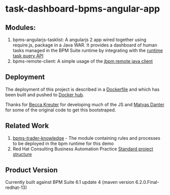 task-dashboard-bpms-angular-app
==============

## Modules:

1. bpms-angularjs-tasklist: A angularjs 2 app wired together using require.js, package in a Java WAR. It provides a dashboard of human tasks managed in the BPM Suite runtime by integrating with the [runtime task query API](https://access.redhat.com/documentation/en-US/Red_Hat_JBoss_BPM_Suite/6.1/html/Development_Guide/chap-Remote_API.html#sect-The_REST_Query_API)
2. bpms-remote-client: A simple usage of the [jbpm remote java client](https://access.redhat.com/documentation/en-US/Red_Hat_JBoss_BPM_Suite/6.1/html/Development_Guide/sect-Remote_Java_API.html)

## Deployment

The deployment of this project is described in a [Dockerfile](https://github.com/sherl0cks/docker-task-dashboard-bpms-angular) and which has been built and pushed to [Docker hub](https://hub.docker.com/r/sherl0cks/task-dashboard-bpms-angular/).

Thanks for [Becca Kreuter](https://github.com/downquark) for developing much of the JS and [Matyas Danter](https://github.com/mdanter/angularjs-jbpm) for some of the original code to get this bootstraped.

## Related Work

1. [bpms-trader-knowledge](https://github.com/rhtconsulting/task-dashboard-bpms-angular-knowledge) - The module containing rules and processes to be deployed in the bpm runtime for this demo
2. Red Hat Consulting Business Automation Practice [Standard project structure](http://redhat.slides.com/jholmes/bxms-standard-project-structures)

## Product Version

Currently built against BPM Suite 6.1 update 4 (maven version 6.2.0.Final-redhat-13)
